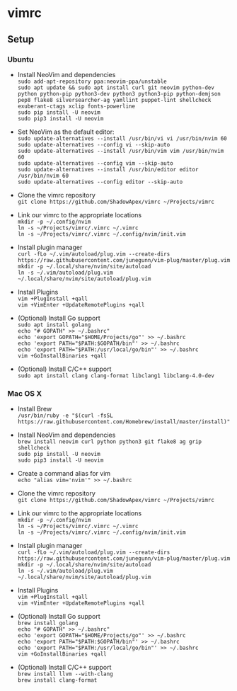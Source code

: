 # vimrc

## Setup

### Ubuntu

* Install NeoVim and dependencies    
`sudo add-apt-repository ppa:neovim-ppa/unstable`    
`sudo apt update && sudo apt install curl git neovim python-dev python python-pip python3-dev python3 python3-pip python-demjson pep8 flake8 silversearcher-ag yamllint puppet-lint shellcheck exuberant-ctags xclip fonts-powerline`    
`sudo pip install -U neovim`    
`sudo pip3 install -U neovim`    

* Set NeoVim as the default editor:    
`sudo update-alternatives --install /usr/bin/vi vi /usr/bin/nvim 60`    
`sudo update-alternatives --config vi --skip-auto`    
`sudo update-alternatives --install /usr/bin/vim vim /usr/bin/nvim 60`    
`sudo update-alternatives --config vim --skip-auto`    
`sudo update-alternatives --install /usr/bin/editor editor /usr/bin/nvim 60`    
`sudo update-alternatives --config editor --skip-auto`    

* Clone the vimrc repository    
`git clone https://github.com/ShadowApex/vimrc ~/Projects/vimrc`    

* Link our vimrc to the appropriate locations    
`mkdir -p ~/.config/nvim`    
`ln -s ~/Projects/vimrc/.vimrc ~/.vimrc`    
`ln -s ~/Projects/vimrc/.vimrc ~/.config/nvim/init.vim`    

* Install plugin manager    
`curl -fLo ~/.vim/autoload/plug.vim --create-dirs https://raw.githubusercontent.com/junegunn/vim-plug/master/plug.vim`    
`mkdir -p ~/.local/share/nvim/site/autoload`    
`ln -s ~/.vim/autoload/plug.vim ~/.local/share/nvim/site/autoload/plug.vim`    

* Install Plugins    
`vim +PlugInstall +qall`    
`vim +VimEnter +UpdateRemotePlugins +qall`    

* (Optional) Install Go support    
`sudo apt install golang`    
`echo "# GOPATH" >> ~/.bashrc"`    
`echo 'export GOPATH="$HOME/Projects/go"' >> ~/.bashrc`    
`echo 'export PATH="$PATH:$GOPATH/bin"' >> ~/.bashrc`    
`echo 'export PATH="$PATH:/usr/local/go/bin"' >> ~/.bashrc`    
`vim +GoInstallBinaries +qall`    

* (Optional) Install C/C++ support    
`sudo apt install clang clang-format libclang1 libclang-4.0-dev`

### Mac OS X

* Install Brew    
`/usr/bin/ruby -e "$(curl -fsSL https://raw.githubusercontent.com/Homebrew/install/master/install)"`    

* Install NeoVim and dependencies    
`brew install neovim curl python python3 git flake8 ag grip shellcheck`    
`sudo pip install -U neovim`    
`sudo pip3 install -U neovim`    

* Create a command alias for vim    
`echo "alias vim='nvim'" >> ~/.bashrc`    

* Clone the vimrc repository    
`git clone https://github.com/ShadowApex/vimrc ~/Projects/vimrc`    

* Link our vimrc to the appropriate locations    
`mkdir -p ~/.config/nvim`    
`ln -s ~/Projects/vimrc/.vimrc ~/.vimrc`    
`ln -s ~/Projects/vimrc/.vimrc ~/.config/nvim/init.vim`    

* Install plugin manager    
`curl -fLo ~/.vim/autoload/plug.vim --create-dirs https://raw.githubusercontent.com/junegunn/vim-plug/master/plug.vim`    
`mkdir -p ~/.local/share/nvim/site/autoload`    
`ln -s ~/.vim/autoload/plug.vim ~/.local/share/nvim/site/autoload/plug.vim`    

* Install Plugins    
`vim +PlugInstall +qall`    
`vim +VimEnter +UpdateRemotePlugins +qall`    

* (Optional) Install Go support    
`brew install golang`    
`echo "# GOPATH" >> ~/.bashrc"`    
`echo 'export GOPATH="$HOME/Projects/go"' >> ~/.bashrc`    
`echo 'export PATH="$PATH:$GOPATH/bin"' >> ~/.bashrc`    
`echo 'export PATH="$PATH:/usr/local/go/bin"' >> ~/.bashrc`    
`vim +GoInstallBinaries +qall`    

* (Optional) Install C/C++ support    
`brew install llvm --with-clang`    
`brew install clang-format`    
